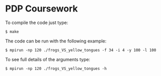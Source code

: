 PDP Coursework
==============

To compile the code just type:

	$ make

The code can be run with the following example:

	$ mpirun -np 120 ./frogs_VS_yellow_tongues -f 34 -i 4 -y 100 -l 100

To see full details of the arguments type:

	$ mpirun -np 120 ./frogs_VS_yellow_tongues -h